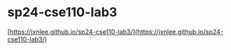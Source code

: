 # sp24-cse110-lab3
[https://jxnlee.github.io/sp24-cse110-lab3/](https://jxnlee.github.io/sp24-cse110-lab3/)
